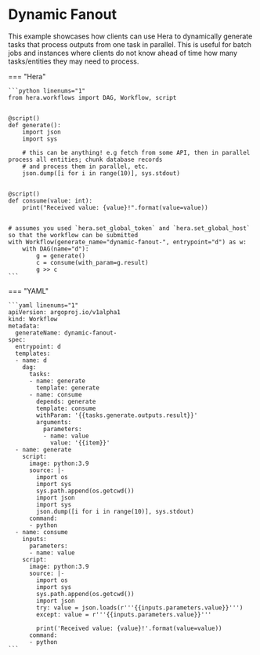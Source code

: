 # Dynamic Fanout



This example showcases how clients can use Hera to dynamically generate tasks that process outputs from one task in
parallel. This is useful for batch jobs and instances where clients do not know ahead of time how many tasks/entities
they may need to process.


=== "Hera"

    ```python linenums="1"
    from hera.workflows import DAG, Workflow, script


    @script()
    def generate():
        import json
        import sys

        # this can be anything! e.g fetch from some API, then in parallel process all entities; chunk database records
        # and process them in parallel, etc.
        json.dump([i for i in range(10)], sys.stdout)


    @script()
    def consume(value: int):
        print("Received value: {value}!".format(value=value))


    # assumes you used `hera.set_global_token` and `hera.set_global_host` so that the workflow can be submitted
    with Workflow(generate_name="dynamic-fanout-", entrypoint="d") as w:
        with DAG(name="d"):
            g = generate()
            c = consume(with_param=g.result)
            g >> c
    ```

=== "YAML"

    ```yaml linenums="1"
    apiVersion: argoproj.io/v1alpha1
    kind: Workflow
    metadata:
      generateName: dynamic-fanout-
    spec:
      entrypoint: d
      templates:
      - name: d
        dag:
          tasks:
          - name: generate
            template: generate
          - name: consume
            depends: generate
            template: consume
            withParam: '{{tasks.generate.outputs.result}}'
            arguments:
              parameters:
              - name: value
                value: '{{item}}'
      - name: generate
        script:
          image: python:3.9
          source: |-
            import os
            import sys
            sys.path.append(os.getcwd())
            import json
            import sys
            json.dump([i for i in range(10)], sys.stdout)
          command:
          - python
      - name: consume
        inputs:
          parameters:
          - name: value
        script:
          image: python:3.9
          source: |-
            import os
            import sys
            sys.path.append(os.getcwd())
            import json
            try: value = json.loads(r'''{{inputs.parameters.value}}''')
            except: value = r'''{{inputs.parameters.value}}'''

            print('Received value: {value}!'.format(value=value))
          command:
          - python
    ```

